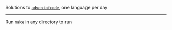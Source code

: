 Solutions to [`adventofcode`](https://adventofcode.com/), one language per day

---

Run `make` in any directory to run
